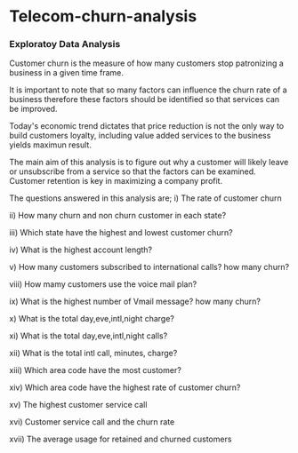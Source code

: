 # Telecom-churn-analysis
### Exploratoy Data Analysis

Customer churn is the measure of how many customers stop patronizing a business in a given time frame.

It is important to note that so  many factors can influence the churn rate of a business therefore these factors should be identified so that services can be improved.

Today's economic trend dictates that price reduction is not the only way to build customers loyalty, including value added services to the business yields maximun result. 

The main aim of this analysis is to figure out why a customer will likely leave or unsubscribe from a service so that the factors can be examined. Customer retention is key in maximizing a company profit.

The questions answered in this analysis are;
i)     The rate of customer churn

ii)    How many churn and non churn customer in each state?

iii)   Which state have the highest and lowest customer churn?

iv)    What is the highest account length?

v)     How many customers subscribed to international calls? how many churn?

viii)  How mamy customers use the voice mail plan? 

ix)    What is the highest number of Vmail message? how many churn?

x)     What is the total day,eve,intl,night charge?

xi)    What is the total day,eve,intl,night calls?

xii)   What is the total intl call, minutes, charge?

xiii)  Which area code have the most customer?

xiv)   Which area code have the highest rate of customer churn?

xv)    The highest customer service call

xvi)   Customer service call and the churn rate

xvii)  The average usage for retained and churned customers
  
